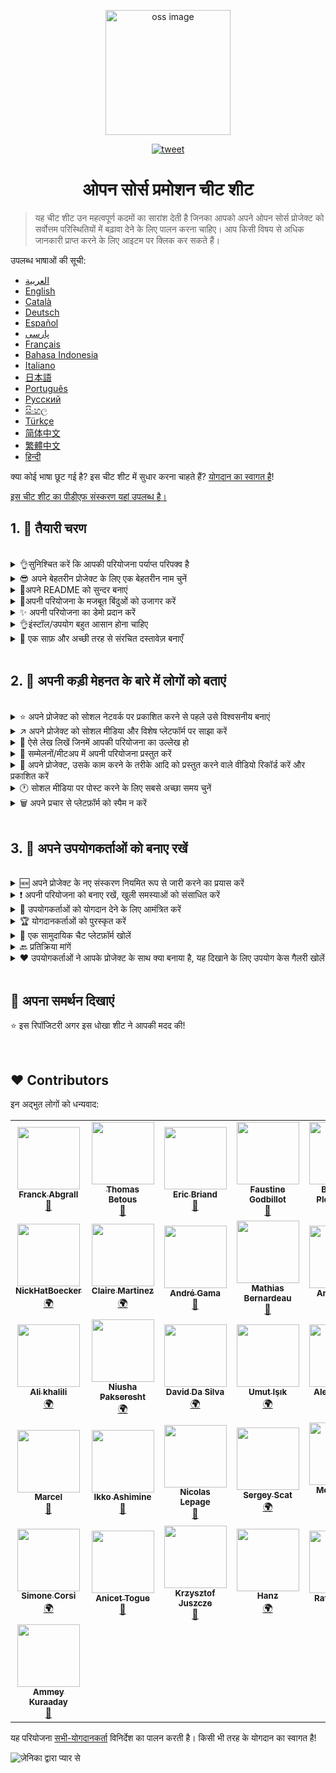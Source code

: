 <p align="center">
    <img alt="oss image" src="./imgs/zoss-logo.svg" height="200px" width="200px">
</p>

<p align="center">
  <a href="https://twitter.com/intent/tweet?text=How%20to%20promote%20your%20open-source%20projects%20@ZenikaOSS&url=https://github.com/zenika-open-source/open-source-promotion-cheat-sheet&hashtags=OpenSource,CheatSheet">
    <img alt="tweet" src="https://img.shields.io/twitter/url/https/twitter?label=Share%20on%20twitter&style=social" target="_blank" />
  </a>
</p>

<h1 align="center">ओपन सोर्स प्रमोशन चीट शीट</h1>

> यह चीट शीट उन महत्वपूर्ण कदमों का सारांश देती है जिनका आपको अपने ओपन सोर्स प्रोजेक्ट को सर्वोत्तम परिस्थितियों में बढ़ावा देने के लिए पालन करना चाहिए। आप किसी विषय से अधिक जानकारी प्राप्त करने के लिए आइटम पर क्लिक कर सकते हैं।

उपलब्ध भाषाओं की सूची:

- &lrm;[العربية](./README-ar.md)
- [English](./README.md)
- [Català](./README-ca.md)
- [Deutsch](./README-de.md)
- [Español](./README-es.md)
- [پارسی](./README-fa.md)
- [Français](./README-fr.md)
- [Bahasa Indonesia](./README-id.md)
- [Italiano](./README-it.md)
- [日本語](./README-jp.md)
- [Português](./README-pt.md)
- [Русский](./README-ru.md)
- [සිංහල](./README-si.md)
- [Türkçe](./README-tr.md)
- [简体中文](./README-zh-cn.md)
- [繁體中文](./README-zh-tw.md)
- [हिन्दी](./README-Hi.md)

क्या कोई भाषा छूट गई है? इस चीट शीट में सुधार करना चाहते हैं? [योगदान का स्वागत है](./CONTRIBUTING.md)!

[इस चीट शीट का पीडीएफ संस्करण यहां उपलब्ध है।](./pdf/cheat-sheet.pdf)

## 1. 🎢 तैयारी चरण

<br />

<details>
<summary>👌सुनिश्चित करें कि आपकी परियोजना पर्याप्त परिपक्व है</summary>
<p>

> उपयोगकर्ताओं को आकर्षित करने के लिए आपकी परियोजना न्यूनतम व्यवहार्य सुविधाओं के साथ पर्याप्त रूप से स्थिर होनी चाहिए।

</p>
</details>

<details>
<summary>😎 अपने बेहतरीन प्रोजेक्ट के लिए एक बेहतरीन नाम चुनें</summary>
<p>

> ऐसा नाम चुनें जिसे उपयोगकर्ता आसानी से याद रख सकें।

</p>
</details>

<details>
<summary>💅अपने README को सुन्दर बनाएं</summary>
<p>

> README वह पहली चीज़ है जिसे आपके विज़िटर देखेंगे। इसे सरल, सुंदर और पढ़ने में आसान बनाएं। [यहाँ सुंदर README की सूची दी गई है](https://github.com/matiassingers/awesome-readme).

</p>
</details>

<details>
<summary>💪अपनी परियोजना के मजबूत बिंदुओं को उजागर करें</summary>
<p>

> अपनी परियोजना की खूबियों को पहचानें और सुनिश्चित करें कि आगंतुक उन्हें सबसे पहले देखें।

</p>
</details>

<details>
<summary>✨ अपनी परियोजना का डेमो प्रदान करें</summary>
<p>

> आगंतुक आपके प्रोजेक्ट के उद्देश्य, इसके काम करने के तरीके और इसका उपयोग करने के तरीके को जल्दी से समझना चाहेंगे। डेमो प्रदान करना उपयोगकर्ताओं को संतुष्ट करने का सबसे अच्छा तरीका है। यह हो सकता है:
>
> - एक एनिमेटेड GIF जो दर्शाता है कि आपका प्रोजेक्ट कैसे काम करता है
> - लाइव डेमो का लिंक

</p>
</details>

<details>
<summary>👌इंस्टॉल/उपयोग बहुत आसान होना चाहिए</summary>
<p>

> यदि आपकी परियोजना उपयोगकर्ता-अनुकूल नहीं है तो संभवतः आप आगंतुकों को खो देंगे।

</p>
</details>

<details>
<summary>📘 एक साफ़ और अच्छी तरह से संरचित दस्तावेज़ बनाएँ</summary>
<p>

> एक अच्छा दस्तावेज़ बनाना शायद सबसे महत्वपूर्ण कदम है। यदि आपके पास एक छोटा दस्तावेज़ है, तो आप इसे अपने README में शामिल कर सकते हैं। अन्यथा, आपको शायद इसे एक अलग वेबसाइट में होस्ट करना चाहिए। [vuepress](https://v1.vuepress.vuejs.org) जैसे कुछ ओपन सोर्स प्रोजेक्ट आपको सरल तरीके से एक साफ दस्तावेज़ बनाने में मदद कर सकते हैं।

 </p>
</details>

<br />

## 2. 📢 अपनी कड़ी मेहनत के बारे में लोगों को बताएं

<br />

<details>
<summary>⭐ अपने प्रोजेक्ट को सोशल नेटवर्क पर प्रकाशित करने से पहले उसे विश्वसनीय बनाएं</summary>
<p>

> ज़्यादातर विज़िटर प्रोजेक्ट का इस्तेमाल करने से पहले यह जांचते हैं कि प्रोजेक्ट को कितने स्टार मिले हैं। कम से कम स्टार होने पर आपका प्रोजेक्ट शून्य स्टार वाले प्रोजेक्ट की तुलना में ज़्यादा भरोसेमंद होता है। यही कारण है कि आपको सोशल मीडिया पर सार्वजनिक घोषणा करने से पहले अपने जानने वाले लोगों से अपने प्रोजेक्ट का समर्थन करने के लिए कहना चाहिए।

</p>
</details>

<details>
<summary>↗️ अपने प्रोजेक्ट को सोशल मीडिया और विशेष प्लेटफॉर्म पर साझा करें</summary>
<p>

> अपने शानदार काम के बारे में दुनिया को बताएं! इसे सोशल मीडिया और अन्य विशेष प्लेटफ़ॉर्म पर प्रकाशित करें:
>
> - [Twitter](https://twitter.com)
> - [Linkedin](https://www.linkedin.com/)
> - [Facebook](https://www.facebook.com/)
> - [Reddit](https://www.reddit.com/)
> - [Dev.to](https://dev.to/)
> - [Lobsters](https://lobste.rs/)
> - [Hacker News](https://news.ycombinator.com/)
> - [Product Hunt](https://www.producthunt.com/)
> - [बीटा पेज](https://betapage.co/)
> - [Human Coders](https://news.humancoders.com/)

</p>
</details>

<details>
<summary>📃 ऐसे लेख लिखें जिनमें आपकी परियोजना का उल्लेख हो</summary>
<p>

> अपने प्रोजेक्ट के बारे में लेख लिखें। उद्देश्य आपके द्वारा इस्तेमाल की गई तकनीकी स्टैक, आपकी परियोजना कैसे काम करती है, आपको किन समस्याओं का सामना करना पड़ा, आदि हो सकता है। इसे प्रकाशन प्लेटफ़ॉर्म पर पोस्ट करें:
>
> - [medium](https://medium.com/)
> - [dev.to](https://dev.to/)

</p>
</details>

<details>
<summary>🎤 सम्मेलनों/मीटअप में अपनी परियोजना प्रस्तुत करें</summary>
<p>

> अपने प्रोजेक्ट को सम्मेलनों या मीटअप में प्रस्तुत करना उसकी दृश्यता बढ़ाने का एक अच्छा तरीका है।

</p>
</details>

<details>
<summary>🎥 अपने प्रोजेक्ट, उसके काम करने के तरीके आदि को प्रस्तुत करने वाले वीडियो रिकॉर्ड करें और प्रकाशित करें</summary>
<p>

> वीडियो रिकॉर्ड करना कोई आसान काम नहीं है। हालाँकि, यह शायद आपके प्रोजेक्ट को मशहूर बनाने का सबसे कारगर तरीका है।

</p>
</details>

<details>
<summary>🕐 सोशल मीडिया पर पोस्ट करने के लिए सबसे अच्छा समय चुनें</summary>
<p>

> छुट्टियों के दिनों या सप्ताहांत के दौरान प्रकाशित न करें। सोशल नेटवर्क पर प्रकाशित करने का सबसे अच्छा समय आमतौर पर सप्ताह के मध्य में होता है।

</p>
</details>

<details>
<summary>🗑 अपने प्रचार से प्लेटफ़ॉर्म को स्पैम न करें</summary>
<p>

> एक ही प्लेटफ़ॉर्म पर दो बार प्रकाशित न करें। इसे स्पैम माना जाएगा और इससे आपके प्रोजेक्ट का गलत प्रचार हो सकता है।

</p>
</details>

<br />

## 3. 🤝 अपने उपयोगकर्ताओं को बनाए रखें

<br />

<details>
<summary>🆕 अपने प्रोजेक्ट के नए संस्करण नियमित रूप से जारी करने का प्रयास करें</summary>
<p>

> नए रिलीज़ के साथ अपने प्रोजेक्ट को बनाए रखें और सुधारें तथा चेंजलॉग तैयार करें।

</p>
</details>

<details>
<summary>❗ अपनी परियोजना को बनाए रखें, खुली समस्याओं को संसाधित करें</summary>
<p>

> मुद्दों को बिना किसी प्रतिक्रिया के खुला न रहने दें। उन लोगों के साथ अच्छा व्यवहार करें जिन्होंने मुद्दों को खोलने के लिए समय निकाला। 😉

</p>
</details>

<details>
<summary>🙏 उपयोगकर्ताओं को योगदान देने के लिए आमंत्रित करें</summary>
<p>

> एक स्वस्थ परियोजना वह परियोजना होती है जिसमें समुदाय और योगदानकर्ता होते हैं। अपने उपयोगकर्ताओं को बताएं कि आपको कुछ मुद्दों को `योगदान स्वागत` या `अच्छा पहला मुद्दा` लेबल के साथ टैग करके मदद की ज़रूरत है। [गिटहब लेबल देखें](https://help.github.com/en/articles/about-labels)।

</p>
</details>

<details>
<summary>🏆 योगदानकर्ताओं को पुरस्कृत करें</summary>
<p>

> आपकी मदद करने वाले लोगों के साथ अच्छा व्यवहार करें! [gatsby](https://github.com/gatsbyjs/gatsby) जैसे कुछ ओपन सोर्स प्रोजेक्ट योगदानकर्ताओं को उपहार देकर पुरस्कृत करते हैं। यदि आप ऐसा नहीं कर सकते हैं, तो योगदान के बारे में एक सार्वजनिक पोस्ट (ट्विटर या अन्य प्लेटफ़ॉर्म पर) करें और लेखक का उल्लेख करें ([यहाँ सार्वजनिक धन्यवाद का एक उदाहरण है](https://twitter.com/FranckAbgrall/status/1139470547492978688))। अपने README में `योगदानकर्ता` अनुभाग खोलें ताकि उन्हें सार्वजनिक रूप से धन्यवाद दिया जा सके या उन्हें अपने प्रोजेक्ट दस्तावेज़ या वेबसाइट पर प्रदर्शित किया जा सके। यहाँ कुछ उदाहरण दिए गए हैं:
>
> - [vuepress (योगदानकर्ता README अनुभाग)](https://github.com/vuejs/vuepress#code-contributors)
> - [Rythm.js (डेमो पेज पर यादृच्छिक हाइलाइट किए गए योगदानकर्ता)](https://okazari.github.io/Rythm.js/)

</p>
</details>

<details>
<summary>💬 एक सामुदायिक चैट प्लेटफ़ॉर्म खोलें</summary>
<p>

> Github मुद्दे हमेशा आपके उपयोगकर्ताओं के साथ संवाद करने का सबसे अच्छा तरीका नहीं होते हैं। यदि आवश्यक हो, तो आप उनके साथ चर्चा करने के लिए चैट प्लेटफ़ॉर्म का उपयोग कर सकते हैं:
>
> - [Discord](https://discord.com)
> - [Slack](https://slack.com)
> - [Gitter](https://gitter.im/)

</p>
</details>

<details>
<summary>🔙 प्रतिक्रिया मांगें</summary>
<p>

> उपयोगकर्ता प्रतिक्रिया आपके प्रोजेक्ट को बेहतर बनाने का सबसे अच्छा तरीका है। उनके पास संभवतः ऐसी विशेषताएं और विचार होंगे जो आपके प्रोजेक्ट को बेहतर बना सकते हैं।

</p>
</details>

<details>
<summary>❤️ उपयोगकर्ताओं ने आपके प्रोजेक्ट के साथ क्या बनाया है, यह दिखाने के लिए उपयोग केस गैलरी खोलें</summary>
<p>

> यदि आगंतुक ठोस उपयोग के मामले और सफलता की कहानियाँ देखेंगे, तो वे आपकी परियोजना पर भरोसा करेंगे, उदाहरण के लिए, [व्यूप्रेस गैलरी](https://vuepress.gallery/)।

</p>
</details>

<br />

## 🙏 अपना समर्थन दिखाएं

⭐️ इस रिपॉजिटरी अगर इस धोखा शीट ने आपकी मदद की!

<br />

## ❤️ Contributors

इन अद्भुत लोगों को धन्यवाद:

<!-- ALL-CONTRIBUTORS-LIST:START - Do not remove or modify this section -->
<!-- prettier-ignore-start -->
<!-- markdownlint-disable -->
<table>
  <tr>
    <td align="center"><a href="https://www.franck-abgrall.me/"><img src="https://avatars3.githubusercontent.com/u/9840435?v=4?s=100" width="100px;" alt=""/><br /><sub><b>Franck Abgrall</b></sub></a><br /><a href="https://github.com/zenika-open-source/promote-open-source-project/commits?author=kefranabg" title="Documentation">📖</a></td>
    <td align="center"><a href="https://github.com/tbetous"><img src="https://avatars3.githubusercontent.com/u/4435536?v=4?s=100" width="100px;" alt=""/><br /><sub><b>Thomas Betous</b></sub></a><br /><a href="https://github.com/zenika-open-source/promote-open-source-project/commits?author=tbetous" title="Documentation">📖</a></td>
    <td align="center"><a href="https://github.com/ebriand"><img src="https://avatars1.githubusercontent.com/u/1011902?v=4?s=100" width="100px;" alt=""/><br /><sub><b>Eric Briand</b></sub></a><br /><a href="https://github.com/zenika-open-source/promote-open-source-project/commits?author=ebriand" title="Documentation">📖</a></td>
    <td align="center"><a href="https://github.com/FaustineG"><img src="https://avatars.githubusercontent.com/u/27639429?v=4?s=100" width="100px;" alt=""/><br /><sub><b>Faustine Godbillot</b></sub></a><br /><a href="https://github.com/zenika-open-source/promote-open-source-project/commits?author=FaustineG" title="Documentation">📖</a></td>
    <td align="center"><a href="https://myvirtualstorybook.com/"><img src="https://avatars1.githubusercontent.com/u/5747538?v=4?s=100" width="100px;" alt=""/><br /><sub><b>Benjamin Plouzennec</b></sub></a><br /><a href="https://github.com/zenika-open-source/promote-open-source-project/commits?author=Okazari" title="Documentation">📖</a></td>
    <td align="center"><a href="https://github.com/Zenigata"><img src="https://avatars1.githubusercontent.com/u/1022393?v=4?s=100" width="100px;" alt=""/><br /><sub><b>Johan Bonneau</b></sub></a><br /><a href="https://github.com/zenika-open-source/promote-open-source-project/commits?author=Zenigata" title="Documentation">📖</a></td>
    <td align="center"><a href="https://github.com/bpetetot"><img src="https://avatars3.githubusercontent.com/u/516360?v=4?s=100" width="100px;" alt=""/><br /><sub><b>Benjamin Petetot</b></sub></a><br /><a href="https://github.com/zenika-open-source/promote-open-source-project/commits?author=bpetetot" title="Documentation">📖</a></td>
  </tr>
  <tr>
    <td align="center"><a href="https://nick-hat-boecker.de"><img src="https://avatars0.githubusercontent.com/u/8366071?v=4?s=100" width="100px;" alt=""/><br /><sub><b>NickHatBoecker</b></sub></a><br /><a href="#translation-NickHatBoecker" title="Translation">🌍</a></td>
    <td align="center"><a href="https://github.com/Claire"><img src="https://avatars2.githubusercontent.com/u/5114096?v=4?s=100" width="100px;" alt=""/><br /><sub><b>Claire Martinez</b></sub></a><br /><a href="#translation-claire" title="Translation">🌍</a></td>
    <td align="center"><a href="https://hazeforum.com/"><img src="https://avatars2.githubusercontent.com/u/31011359?v=4?s=100" width="100px;" alt=""/><br /><sub><b>André Gama</b></sub></a><br /><a href="https://github.com/zenika-open-source/promote-open-source-project/commits?author=andregamma" title="Documentation">📖</a></td>
    <td align="center"><a href="https://github.com/mbernardeau"><img src="https://avatars0.githubusercontent.com/u/7049049?v=4?s=100" width="100px;" alt=""/><br /><sub><b>Mathias Bernardeau</b></sub></a><br /><a href="https://github.com/zenika-open-source/promote-open-source-project/commits?author=mbernardeau" title="Documentation">📖</a></td>
    <td align="center"><a href="https://github.com/Antoineoili"><img src="https://avatars1.githubusercontent.com/u/50737365?v=4?s=100" width="100px;" alt=""/><br /><sub><b>Antoine Oili</b></sub></a><br /><a href="https://github.com/zenika-open-source/promote-open-source-project/commits?author=Antoineoili" title="Documentation">📖</a></td>
    <td align="center"><a href="https://twitter.com/dev_oswld"><img src="https://avatars1.githubusercontent.com/u/40254158?v=4?s=100" width="100px;" alt=""/><br /><sub><b>Oswld TC</b></sub></a><br /><a href="#translation-dev-oswld" title="Translation">🌍</a></td>
    <td align="center"><a href="https://yizhiyue.me"><img src="https://avatars3.githubusercontent.com/u/8545277?v=4?s=100" width="100px;" alt=""/><br /><sub><b>Zhiyue Yi</b></sub></a><br /><a href="#translation-ZhiyueYi" title="Translation">🌍</a></td>
  </tr>
  <tr>
    <td align="center"><a href="https://github.com/aliruss"><img src="https://avatars3.githubusercontent.com/u/32896351?v=4?s=100" width="100px;" alt=""/><br /><sub><b>Ali khalili</b></sub></a><br /><a href="#translation-aliruss" title="Translation">🌍</a></td>
    <td align="center"><a href="https://pakseresht.eu/"><img src="https://avatars3.githubusercontent.com/u/9018054?v=4?s=100" width="100px;" alt=""/><br /><sub><b>Niusha Pakseresht</b></sub></a><br /><a href="#translation-niusha-paks" title="Translation">🌍</a></td>
    <td align="center"><a href="https://github.com/david-dasilva"><img src="https://avatars1.githubusercontent.com/u/372391?v=4?s=100" width="100px;" alt=""/><br /><sub><b>David Da Silva</b></sub></a><br /><a href="#translation-david-dasilva" title="Translation">🌍</a></td>
    <td align="center"><a href="http://umuts.info"><img src="https://avatars2.githubusercontent.com/u/3245166?v=4?s=100" width="100px;" alt=""/><br /><sub><b>Umut Işık</b></sub></a><br /><a href="#translation-umutphp" title="Translation">🌍</a></td>
    <td align="center"><a href="https://github.com/alextremp"><img src="https://avatars0.githubusercontent.com/u/20399660?v=4?s=100" width="100px;" alt=""/><br /><sub><b>Alex Castells</b></sub></a><br /><a href="#translation-alextremp" title="Translation">🌍</a></td>
    <td align="center"><a href="https://kojikoji.ga"><img src="https://avatars0.githubusercontent.com/u/474225?v=4?s=100" width="100px;" alt=""/><br /><sub><b>Koji</b></sub></a><br /><a href="#translation-koji" title="Translation">🌍</a></td>
    <td align="center"><a href="https://github.com/MasterBrian99"><img src="https://avatars0.githubusercontent.com/u/37585474?v=4?s=100" width="100px;" alt=""/><br /><sub><b>pasindu p konghawaththa</b></sub></a><br /><a href="#translation-MasterBrian99" title="Translation">🌍</a></td>
  </tr>
  <tr>
    <td align="center"><a href="http://adsoleware.com/"><img src="https://avatars.githubusercontent.com/u/40896559?v=4?s=100" width="100px;" alt=""/><br /><sub><b>Marcel</b></sub></a><br /><a href="https://github.com/zenika-open-source/promote-open-source-project/commits?author=hackthedev" title="Documentation">📖</a></td>
    <td align="center"><a href="https://bandism.net/"><img src="https://avatars.githubusercontent.com/u/22633385?v=4?s=100" width="100px;" alt=""/><br /><sub><b>Ikko Ashimine</b></sub></a><br /><a href="https://github.com/zenika-open-source/promote-open-source-project/commits?author=eltociear" title="Documentation">📖</a></td>
    <td align="center"><a href="https://github.com/nlepage"><img src="https://avatars.githubusercontent.com/u/19571875?v=4?s=100" width="100px;" alt=""/><br /><sub><b>Nicolas Lepage</b></sub></a><br /><a href="#maintenance-nlepage" title="Maintenance">🚧</a></td>
    <td align="center"><a href="https://github.com/sergey-scat"><img src="https://avatars.githubusercontent.com/u/31442538?v=4?s=100" width="100px;" alt=""/><br /><sub><b>Sergey Scat</b></sub></a><br /><a href="#translation-sergey-scat" title="Translation">🌍</a></td>
    <td align="center"><a href="https://github.com/JustE3saR"><img src="https://avatars.githubusercontent.com/u/62352949?v=4?s=100" width="100px;" alt=""/><br /><sub><b>Mohammed Taha</b></sub></a><br /><a href="#translation-JustE3saR" title="Translation">🌍</a></td>
    <td align="center"><a href="https://github.com/Tazminia"><img src="https://avatars.githubusercontent.com/u/41241424?v=4?s=100" width="100px;" alt=""/><br /><sub><b>T. JEGHAM</b></sub></a><br /><a href="https://github.com/zenika-open-source/promote-open-source-project/pulls?q=is%3Apr+reviewed-by%3ATazminia" title="Reviewed Pull Requests">👀</a></td>
    <td align="center"><a href="https://github.com/Tarektouati"><img src="https://avatars.githubusercontent.com/u/19335073?v=4?s=100" width="100px;" alt=""/><br /><sub><b>Tarek Touati</b></sub></a><br /><a href="https://github.com/zenika-open-source/promote-open-source-project/pulls?q=is%3Apr+reviewed-by%3ATarektouati" title="Reviewed Pull Requests">👀</a></td>
  </tr>
  <tr>
    <td align="center"><a href="https://github.com/simonecorsi"><img src="https://avatars.githubusercontent.com/u/5617452?v=4?s=100" width="100px;" alt=""/><br /><sub><b>Simone Corsi</b></sub></a><br /><a href="#translation-simonecorsi" title="Translation">🌍</a></td>
    <td align="center"><a href="https://github.com/atogue"><img src="https://avatars.githubusercontent.com/u/5642182?v=4?s=100" width="100px;" alt=""/><br /><sub><b>Anicet Togue</b></sub></a><br /><a href="https://github.com/zenika-open-source/promote-open-source-project/pulls?q=is%3Apr+reviewed-by%3Aatogue" title="Reviewed Pull Requests">👀</a></td>
    <td align="center"><a href="https://www.linkedin.com/in/krzysztof-juszcze-01b395118/"><img src="https://avatars.githubusercontent.com/u/17763895?v=4?s=100" width="100px;" alt=""/><br /><sub><b>Krzysztof Juszcze</b></sub></a><br /><a href="https://github.com/zenika-open-source/promote-open-source-project/commits?author=Gerappa92" title="Documentation">📖</a></td>
    <td align="center"><a href="https://godot.id/"><img src="https://avatars.githubusercontent.com/u/40712686?v=4?s=100" width="100px;" alt=""/><br /><sub><b>Hanz</b></sub></a><br /><a href="#translation-HanzCEO" title="Translation">🌍</a></td>
    <td align="center"><a href="https://github.com/RSurya99"><img src="https://avatars.githubusercontent.com/u/73375663?v=4?s=100" width="100px;" alt=""/><br /><sub><b>Rafli Surya P</b></sub></a><br /><a href="https://github.com/zenika-open-source/promote-open-source-project/commits?author=RSurya99" title="Documentation">📖</a></td>
    <td align="center"><a href="https://github.com/kurt-liao"><img src="https://avatars.githubusercontent.com/u/32745146?v=4?s=100" width="100px;" alt=""/><br /><sub><b>Kurt</b></sub></a><br /><a href="https://github.com/zenika-open-source/promote-open-source-project/commits?author=kurt-liao" title="Documentation">📖</a></td>
    <td align="center"><a href="https://youtube.com/channel/UCp7-e58oTMBArfCeiSooISA"><img src="https://avatars.githubusercontent.com/u/88363421?v=4?s=100" width="100px;" alt=""/><br /><sub><b>JumperBot_</b></sub></a><br /><a href="https://github.com/zenika-open-source/promote-open-source-project/commits?author=JumperBot" title="Documentation">📖</a></td>
  </tr>
  <tr>
    <td align="center"><a href="https://github.com/AmeyKuradeAK"><img src="https://avatars.githubusercontent.com/u/69680874?v=4?s=100" width="100px;" alt=""/><br /><sub><b>Ammey Kuraaday</b></sub></a><br /><a href="#" title="Documentation">📖</a></td>
  </tr>
</table>

<!-- markdownlint-restore -->
<!-- prettier-ignore-end -->

<!-- ALL-CONTRIBUTORS-LIST:END -->

यह परियोजना [सभी-योगदानकर्ता](https://github.com/all-contributors/all-contributors) विनिर्देश का पालन करती है। किसी भी तरह के योगदान का स्वागत है!

![ज़ेनिका द्वारा प्यार से](https://img.shields.io/badge/With%20%E2%9D%A4%EF%B8%8F%20by-Zenika-b51432.svg?link=https://oss.zenika.com)
